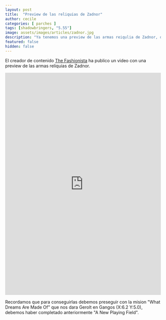 ```yaml
---
layout: post
title:  "Preview de las reliquias de Zadnor"
author: cecile
categories: [ parches ]
tags: [shadowbringers, "5.55"]
image: assets/images/articles/zadnor.jpg
description: "Ya tenemos una preview de las armas reiqulia de Zadnor, disponibles en le parche 5.55."
featured: false
hidden: false
---
```

El creador de contenido [The Fashionista](https://www.youtube.com/channel/UCthOhLPb1MBA20e56F2bnFQ) ha publico un video con una preview de las armas reliquias de Zadnor.

<iframe style="width:100%;" height="720" src="https://www.youtube.com/embed/rUDBIgk0jSA" title="YouTube video player" frameborder="0" allow="accelerometer; autoplay; clipboard-write; encrypted-media; gyroscope; picture-in-picture" allowfullscreen></iframe>

Recordamos que para conseguirlas debemos preseguir con la mision "What Dreams Are Made Of" que nos dara Gerolt en Gangos (X:6.2 Y:5.0), debemos haber completado anteriormente "A New Playing Field".
